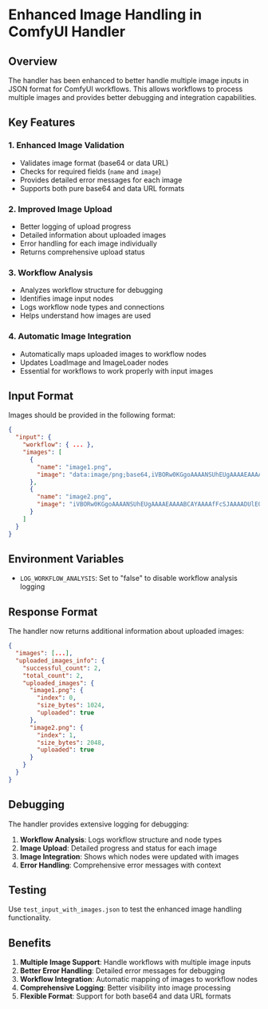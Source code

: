 # Enhanced Image Handling in ComfyUI Handler

## Overview

The handler has been enhanced to better handle multiple image inputs in JSON format for ComfyUI workflows. This allows workflows to process multiple images and provides better debugging and integration capabilities.

## Key Features

### 1. Enhanced Image Validation
- Validates image format (base64 or data URL)
- Checks for required fields (`name` and `image`)
- Provides detailed error messages for each image
- Supports both pure base64 and data URL formats

### 2. Improved Image Upload
- Better logging of upload progress
- Detailed information about uploaded images
- Error handling for each image individually
- Returns comprehensive upload status

### 3. Workflow Analysis
- Analyzes workflow structure for debugging
- Identifies image input nodes
- Logs workflow node types and connections
- Helps understand how images are used

### 4. Automatic Image Integration
- Automatically maps uploaded images to workflow nodes
- Updates LoadImage and ImageLoader nodes
- Essential for workflows to work properly with input images

## Input Format

Images should be provided in the following format:

```json
{
  "input": {
    "workflow": { ... },
    "images": [
      {
        "name": "image1.png",
        "image": "data:image/png;base64,iVBORw0KGgoAAAANSUhEUgAAAAEAAAABCAYAAAAfFcSJAAAADUlEQVR42mNkYPhfDwAChwGA60e6kgAAAABJRU5ErkJggg=="
      },
      {
        "name": "image2.png", 
        "image": "iVBORw0KGgoAAAANSUhEUgAAAAEAAAABCAYAAAAfFcSJAAAADUlEQVR42mNkYPhfDwAChwGA60e6kgAAAABJRU5ErkJggg=="
      }
    ]
  }
}
```

## Environment Variables

- `LOG_WORKFLOW_ANALYSIS`: Set to "false" to disable workflow analysis logging

## Response Format

The handler now returns additional information about uploaded images:

```json
{
  "images": [...],
  "uploaded_images_info": {
    "successful_count": 2,
    "total_count": 2,
    "uploaded_images": {
      "image1.png": {
        "index": 0,
        "size_bytes": 1024,
        "uploaded": true
      },
      "image2.png": {
        "index": 1,
        "size_bytes": 2048,
        "uploaded": true
      }
    }
  }
}
```

## Debugging

The handler provides extensive logging for debugging:

1. **Workflow Analysis**: Logs workflow structure and node types
2. **Image Upload**: Detailed progress and status for each image
3. **Image Integration**: Shows which nodes were updated with images
4. **Error Handling**: Comprehensive error messages with context

## Testing

Use `test_input_with_images.json` to test the enhanced image handling functionality.

## Benefits

1. **Multiple Image Support**: Handle workflows with multiple image inputs
2. **Better Error Handling**: Detailed error messages for debugging
3. **Workflow Integration**: Automatic mapping of images to workflow nodes
4. **Comprehensive Logging**: Better visibility into image processing
5. **Flexible Format**: Support for both base64 and data URL formats
